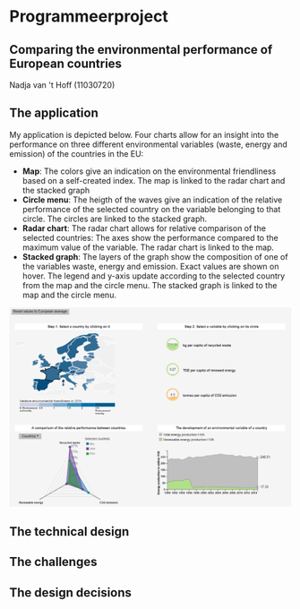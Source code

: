 # Programmeerproject
## Comparing the environmental performance of European countries

Nadja van 't Hoff (11030720)

## The application
My application is depicted below. Four charts allow for an insight into the performance on three different environmental variables (waste, energy and emission) of the countries in the EU:

* **Map**: The colors give an indication on the environmental friendliness based on a self-created index. The map is linked to the radar chart and the stacked graph
* **Circle menu**: The heigth of the waves give an indication of the relative performance of the selected country on the variable belonging to that circle. The circles are linked to the stacked graph.
* **Radar chart**: The radar chart allows for relative comparison of the selected countries: The axes show the performance compared to the maximum value of the variable. The radar chart is linked to the map.
* **Stacked graph**: The layers of the graph show the composition of one of the variables waste, energy and emission. Exact values are shown on hover. The legend and y-axis update according to the selected country from the map and the circle menu. The stacked graph is linked to the map and the circle menu.

![image of application](/doc/application.PNG)


## The technical design

## The challenges

## The design decisions

